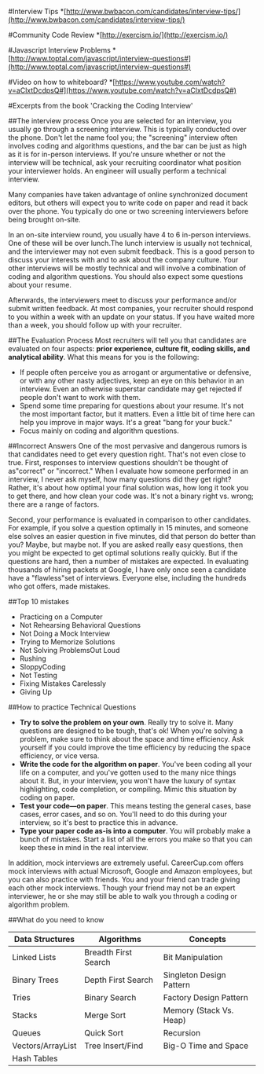 #Interview Tips
*[http://www.bwbacon.com/candidates/interview-tips/](http://www.bwbacon.com/candidates/interview-tips/)

#Community Code Review
*[http://exercism.io/](http://exercism.io/)

#Javascript Interview Problems
*[http://www.toptal.com/javascript/interview-questions#](http://www.toptal.com/javascript/interview-questions#)

#Video on how to whiteboard?
*[https://www.youtube.com/watch?v=aClxtDcdpsQ#](https://www.youtube.com/watch?v=aClxtDcdpsQ#)

#Excerpts from the book 'Cracking the Coding Interview'

##The interview process
Once you are selected for an interview, you usually go through a screening interview. This is typically conducted over the phone. 
Don't let the name fool you; the "screening" interview often involves coding and algorithms questions, and the bar can be just as high as it is for in-person interviews. If you're unsure whether or not the interview will be technical, ask your recruiting coordinator what position your interviewer holds. An engineer will usually perform a technical interview.

Many companies have taken advantage of online synchronized document editors, but others will expect you to write code on paper and read it back over the phone. You typically do one or two screening interviewers before being brought on-site.

In an on-site interview round, you usually have 4 to 6 in-person interviews. One of these will be over lunch.The lunch interview is usually not technical, and the interviewer may not even submit feedback. This is a good person to discuss your interests with and to ask about the company culture. Your other interviews will be mostly technical and will involve a combination of coding and algorithm questions. You should also expect some questions about your resume.

Afterwards, the interviewers meet to discuss your performance and/or submit written feedback. At most companies, your recruiter should respond to you within a week with an update on your status.
If you have waited more than a week, you should follow up with your recruiter.

##The Evaluation Process
Most recruiters will tell you that candidates are evaluated on four aspects: **prior experience, culture fit, coding skills, and analytical ability**.
What this means for you is the following:
+ If people often perceive you as arrogant or argumentative or defensive, or with any other nasty adjectives, keep an eye on this behavior in an interview. Even an otherwise superstar candidate may get rejected if people don't want to work with them.
+ Spend some time preparing for questions about your resume. It's not the most important factor, but it matters. Even a little bit of time here can help you improve in major ways. It's a great "bang for your buck."
+ Focus mainly on coding and algorithm questions.

##Incorrect Answers
One of the most pervasive and dangerous rumors is that candidates need to get every question right. That's not even close to true.
First, responses to interview questions shouldn't be thought of as"correct" or "incorrect." When I evaluate how someone performed in an interview, I never ask myself, how many questions did they get right? Rather, it's about how optimal your final solution was, how long it took you to get there, and how clean your code was. It's not a binary right vs. wrong; there are a range of factors.

Second, your performance is evaluated in comparison to other candidates. For example, if you solve a question optimally in 15 minutes, and someone else solves an easier question in five minutes, did that person do better than you? Maybe, but maybe not. If you are asked really easy questions, then you might be expected to get optimal solutions really quickly. But if the questions are hard, then a number of mistakes are expected.
In evaluating thousands of hiring packets at Google, I have only once seen a candidate have a "flawless"set of interviews. Everyone else, including the hundreds who got offers, made mistakes.

##Top 10 mistakes
+ Practicing on a Computer
+ Not Rehearsing Behavioral Questions
+ Not Doing a Mock Interview
+ Trying to Memorize Solutions
+ Not Solving ProblemsOut Loud
+ Rushing
+ SloppyCoding
+ Not Testing
+ Fixing Mistakes Carelessly
+ Giving Up

##How to practice Technical Questions
+ **Try to solve the problem on your own**. Really try to solve it. Many questions are designed to be tough, that's ok! When you're solving a problem, make sure to think about the space and time efficiency. Ask yourself if you could improve the time efficiency by reducing the space efficiency, or vice versa.
+ **Write the code for the algorithm on paper**. You've been coding all your life on a computer, and you've gotten used to the many nice things about it. But, in your interview, you won't have the luxury of syntax highlighting, code completion, or compiling. Mimic this situation by coding on paper.
+ **Test your code—on paper**. This means testing the general cases, base cases, error cases, and so on. You'll need to do this during your interview, so it's best to practice this in advance.
+ **Type your paper code as-is into a computer**. You will probably make a bunch of mistakes. Start a list of all the errors you make so that you can keep these in mind in the real interview.

In addition, mock interviews are extremely useful. CareerCup.com offers mock interviews with actual Microsoft, Google and Amazon employees, but you can also practice with friends. You and your friend can trade giving each other mock interviews. Though your friend may not be an expert interviewer, he or she may still be able to walk you through a coding or algorithm problem.

##What do you need to know

|Data Structures|Algorithms|Concepts|
|---|---|---|
|Linked Lists|Breadth First Search|Bit Manipulation|
|Binary Trees|Depth First Search|Singleton Design Pattern|
|Tries|Binary Search|Factory Design Pattern|
|Stacks|Merge Sort|Memory (Stack Vs. Heap)|
|Queues|Quick Sort|Recursion|
|Vectors/ArrayList|Tree Insert/Find|Big-O Time and Space|
|Hash Tables| | |
